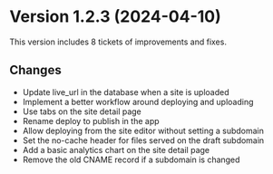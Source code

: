 # Version 1.2.3 (2024-04-10)

This version includes 8 tickets of improvements and fixes.

## Changes

- Update live_url in the database when a site is uploaded
- Implement a better workflow around deploying and uploading
- Use tabs on the site detail page
- Rename deploy to publish in the app
- Allow deploying from the site editor without setting a subdomain
- Set the no-cache header for files served on the draft subdomain
- Add a basic analytics chart on the site detail page
- Remove the old CNAME record if a subdomain is changed
